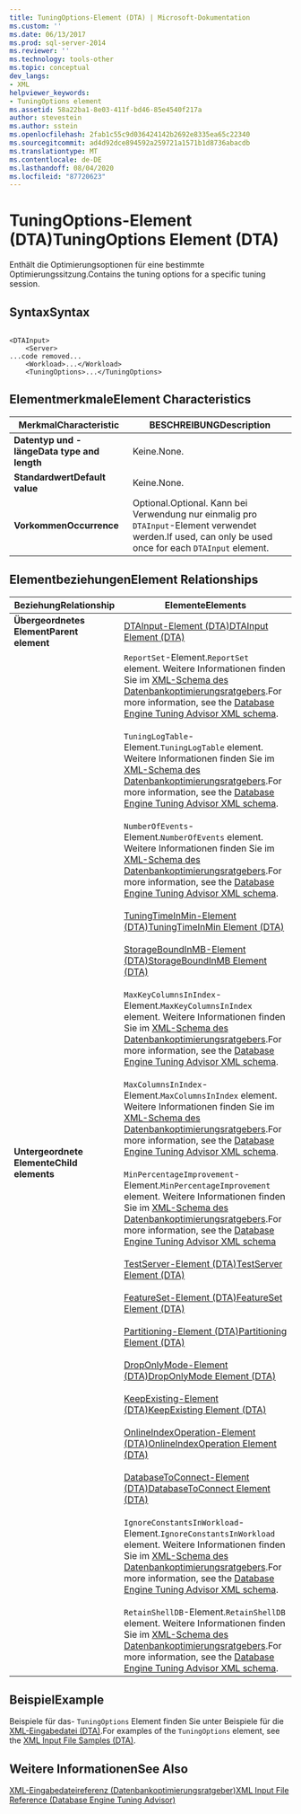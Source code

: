 ```yaml
---
title: TuningOptions-Element (DTA) | Microsoft-Dokumentation
ms.custom: ''
ms.date: 06/13/2017
ms.prod: sql-server-2014
ms.reviewer: ''
ms.technology: tools-other
ms.topic: conceptual
dev_langs:
- XML
helpviewer_keywords:
- TuningOptions element
ms.assetid: 58a22ba1-8e03-411f-bd46-85e4540f217a
author: stevestein
ms.author: sstein
ms.openlocfilehash: 2fab1c55c9d036424142b2692e8335ea65c22340
ms.sourcegitcommit: ad4d92dce894592a259721a1571b1d8736abacdb
ms.translationtype: MT
ms.contentlocale: de-DE
ms.lasthandoff: 08/04/2020
ms.locfileid: "87720623"
---
```

# <a name="tuningoptions-element-dta"></a><span data-ttu-id="087b0-102">TuningOptions-Element (DTA)</span><span class="sxs-lookup"><span data-stu-id="087b0-102">TuningOptions Element (DTA)</span></span>
  <span data-ttu-id="087b0-103">Enthält die Optimierungsoptionen für eine bestimmte Optimierungssitzung.</span><span class="sxs-lookup"><span data-stu-id="087b0-103">Contains the tuning options for a specific tuning session.</span></span>  
  
## <a name="syntax"></a><span data-ttu-id="087b0-104">Syntax</span><span class="sxs-lookup"><span data-stu-id="087b0-104">Syntax</span></span>  
  
```  
  
<DTAInput>  
    <Server>  
...code removed...  
    <Workload>...</Workload>  
    <TuningOptions>...</TuningOptions>  
```  
  
## <a name="element-characteristics"></a><span data-ttu-id="087b0-105">Elementmerkmale</span><span class="sxs-lookup"><span data-stu-id="087b0-105">Element Characteristics</span></span>  
  
|<span data-ttu-id="087b0-106">Merkmal</span><span class="sxs-lookup"><span data-stu-id="087b0-106">Characteristic</span></span>|<span data-ttu-id="087b0-107">BESCHREIBUNG</span><span class="sxs-lookup"><span data-stu-id="087b0-107">Description</span></span>|  
|--------------------|-----------------|  
|<span data-ttu-id="087b0-108">**Datentyp und -länge**</span><span class="sxs-lookup"><span data-stu-id="087b0-108">**Data type and length**</span></span>|<span data-ttu-id="087b0-109">Keine.</span><span class="sxs-lookup"><span data-stu-id="087b0-109">None.</span></span>|  
|<span data-ttu-id="087b0-110">**Standardwert**</span><span class="sxs-lookup"><span data-stu-id="087b0-110">**Default value**</span></span>|<span data-ttu-id="087b0-111">Keine.</span><span class="sxs-lookup"><span data-stu-id="087b0-111">None.</span></span>|  
|<span data-ttu-id="087b0-112">**Vorkommen**</span><span class="sxs-lookup"><span data-stu-id="087b0-112">**Occurrence**</span></span>|<span data-ttu-id="087b0-113">Optional.</span><span class="sxs-lookup"><span data-stu-id="087b0-113">Optional.</span></span> <span data-ttu-id="087b0-114">Kann bei Verwendung nur einmalig pro `DTAInput`-Element verwendet werden.</span><span class="sxs-lookup"><span data-stu-id="087b0-114">If used, can only be used once for each `DTAInput` element.</span></span>|  
  
## <a name="element-relationships"></a><span data-ttu-id="087b0-115">Elementbeziehungen</span><span class="sxs-lookup"><span data-stu-id="087b0-115">Element Relationships</span></span>  
  
|<span data-ttu-id="087b0-116">Beziehung</span><span class="sxs-lookup"><span data-stu-id="087b0-116">Relationship</span></span>|<span data-ttu-id="087b0-117">Elemente</span><span class="sxs-lookup"><span data-stu-id="087b0-117">Elements</span></span>|  
|------------------|--------------|  
|<span data-ttu-id="087b0-118">**Übergeordnetes Element**</span><span class="sxs-lookup"><span data-stu-id="087b0-118">**Parent element**</span></span>|[<span data-ttu-id="087b0-119">DTAInput-Element &#40;DTA&#41;</span><span class="sxs-lookup"><span data-stu-id="087b0-119">DTAInput Element &#40;DTA&#41;</span></span>](dtainput-element-dta.md)|  
|<span data-ttu-id="087b0-120">**Untergeordnete Elemente**</span><span class="sxs-lookup"><span data-stu-id="087b0-120">**Child elements**</span></span>|<span data-ttu-id="087b0-121">`ReportSet`-Element.</span><span class="sxs-lookup"><span data-stu-id="087b0-121">`ReportSet` element.</span></span> <span data-ttu-id="087b0-122">Weitere Informationen finden Sie im [XML-Schema des Datenbankoptimierungsratgebers](https://go.microsoft.com/fwlink/?linkid=43100).</span><span class="sxs-lookup"><span data-stu-id="087b0-122">For more information, see the [Database Engine Tuning Advisor XML schema](https://go.microsoft.com/fwlink/?linkid=43100).</span></span><br /><br /> <span data-ttu-id="087b0-123">`TuningLogTable`-Element.</span><span class="sxs-lookup"><span data-stu-id="087b0-123">`TuningLogTable` element.</span></span> <span data-ttu-id="087b0-124">Weitere Informationen finden Sie im [XML-Schema des Datenbankoptimierungsratgebers](https://go.microsoft.com/fwlink/?linkid=43100).</span><span class="sxs-lookup"><span data-stu-id="087b0-124">For more information, see the [Database Engine Tuning Advisor XML schema](https://go.microsoft.com/fwlink/?linkid=43100).</span></span><br /><br /> <span data-ttu-id="087b0-125">`NumberOfEvents`-Element.</span><span class="sxs-lookup"><span data-stu-id="087b0-125">`NumberOfEvents` element.</span></span> <span data-ttu-id="087b0-126">Weitere Informationen finden Sie im [XML-Schema des Datenbankoptimierungsratgebers](https://go.microsoft.com/fwlink/?linkid=43100).</span><span class="sxs-lookup"><span data-stu-id="087b0-126">For more information, see the [Database Engine Tuning Advisor XML schema](https://go.microsoft.com/fwlink/?linkid=43100).</span></span><br /><br /> [<span data-ttu-id="087b0-127">TuningTimeInMin-Element &#40;DTA&#41;</span><span class="sxs-lookup"><span data-stu-id="087b0-127">TuningTimeInMin Element &#40;DTA&#41;</span></span>](tuningtimeinmin-element-dta.md)<br /><br /> [<span data-ttu-id="087b0-128">StorageBoundInMB-Element &#40;DTA&#41;</span><span class="sxs-lookup"><span data-stu-id="087b0-128">StorageBoundInMB Element &#40;DTA&#41;</span></span>](storageboundinmb-element-dta.md)<br /><br /> <span data-ttu-id="087b0-129">`MaxKeyColumnsInIndex`-Element.</span><span class="sxs-lookup"><span data-stu-id="087b0-129">`MaxKeyColumnsInIndex` element.</span></span> <span data-ttu-id="087b0-130">Weitere Informationen finden Sie im [XML-Schema des Datenbankoptimierungsratgebers](https://go.microsoft.com/fwlink/?linkid=43100).</span><span class="sxs-lookup"><span data-stu-id="087b0-130">For more information, see the [Database Engine Tuning Advisor XML schema](https://go.microsoft.com/fwlink/?linkid=43100).</span></span><br /><br /> <span data-ttu-id="087b0-131">`MaxColumnsInIndex`-Element.</span><span class="sxs-lookup"><span data-stu-id="087b0-131">`MaxColumnsInIndex` element.</span></span> <span data-ttu-id="087b0-132">Weitere Informationen finden Sie im [XML-Schema des Datenbankoptimierungsratgebers](https://go.microsoft.com/fwlink/?linkid=43100).</span><span class="sxs-lookup"><span data-stu-id="087b0-132">For more information, see the [Database Engine Tuning Advisor XML schema](https://go.microsoft.com/fwlink/?linkid=43100).</span></span><br /><br /> <span data-ttu-id="087b0-133">`MinPercentageImprovement`-Element.</span><span class="sxs-lookup"><span data-stu-id="087b0-133">`MinPercentageImprovement` element.</span></span> <span data-ttu-id="087b0-134">Weitere Informationen finden Sie im [XML-Schema des Datenbankoptimierungsratgebers](https://go.microsoft.com/fwlink/?linkid=43100).</span><span class="sxs-lookup"><span data-stu-id="087b0-134">For more information, see the [Database Engine Tuning Advisor XML schema](https://go.microsoft.com/fwlink/?linkid=43100)</span></span><br /><br /> [<span data-ttu-id="087b0-135">TestServer-Element &#40;DTA&#41;</span><span class="sxs-lookup"><span data-stu-id="087b0-135">TestServer Element &#40;DTA&#41;</span></span>](server-element-dta.md)<br /><br /> [<span data-ttu-id="087b0-136">FeatureSet-Element &#40;DTA&#41;</span><span class="sxs-lookup"><span data-stu-id="087b0-136">FeatureSet Element &#40;DTA&#41;</span></span>](featureset-element-dta.md)<br /><br /> [<span data-ttu-id="087b0-137">Partitioning-Element &#40;DTA&#41;</span><span class="sxs-lookup"><span data-stu-id="087b0-137">Partitioning Element &#40;DTA&#41;</span></span>](partitioning-element-dta.md)<br /><br /> [<span data-ttu-id="087b0-138">DropOnlyMode-Element &#40;DTA&#41;</span><span class="sxs-lookup"><span data-stu-id="087b0-138">DropOnlyMode Element &#40;DTA&#41;</span></span>](droponlymode-element-dta.md)<br /><br /> [<span data-ttu-id="087b0-139">KeepExisting-Element &#40;DTA&#41;</span><span class="sxs-lookup"><span data-stu-id="087b0-139">KeepExisting Element &#40;DTA&#41;</span></span>](keepexisting-element-dta.md)<br /><br /> [<span data-ttu-id="087b0-140">OnlineIndexOperation-Element &#40;DTA&#41;</span><span class="sxs-lookup"><span data-stu-id="087b0-140">OnlineIndexOperation Element &#40;DTA&#41;</span></span>](onlineindexoperation-element-dta.md)<br /><br /> [<span data-ttu-id="087b0-141">DatabaseToConnect-Element &#40;DTA&#41;</span><span class="sxs-lookup"><span data-stu-id="087b0-141">DatabaseToConnect Element &#40;DTA&#41;</span></span>](databasetoconnect-element-dta.md)<br /><br /> <span data-ttu-id="087b0-142">`IgnoreConstantsInWorkload`-Element.</span><span class="sxs-lookup"><span data-stu-id="087b0-142">`IgnoreConstantsInWorkload` element.</span></span> <span data-ttu-id="087b0-143">Weitere Informationen finden Sie im [XML-Schema des Datenbankoptimierungsratgebers](https://go.microsoft.com/fwlink/?linkid=43100).</span><span class="sxs-lookup"><span data-stu-id="087b0-143">For more information, see the [Database Engine Tuning Advisor XML schema](https://go.microsoft.com/fwlink/?linkid=43100).</span></span><br /><br /> <span data-ttu-id="087b0-144">`RetainShellDB`-Element.</span><span class="sxs-lookup"><span data-stu-id="087b0-144">`RetainShellDB` element.</span></span> <span data-ttu-id="087b0-145">Weitere Informationen finden Sie im [XML-Schema des Datenbankoptimierungsratgebers](https://go.microsoft.com/fwlink/?linkid=43100).</span><span class="sxs-lookup"><span data-stu-id="087b0-145">For more information, see the [Database Engine Tuning Advisor XML schema](https://go.microsoft.com/fwlink/?linkid=43100).</span></span>|  
  
## <a name="example"></a><span data-ttu-id="087b0-146">Beispiel</span><span class="sxs-lookup"><span data-stu-id="087b0-146">Example</span></span>  
 <span data-ttu-id="087b0-147">Beispiele für das- `TuningOptions` Element finden Sie unter Beispiele für die [XML-Eingabedatei &#40;DTA&#41;](xml-input-file-samples-dta.md).</span><span class="sxs-lookup"><span data-stu-id="087b0-147">For examples of the `TuningOptions` element, see the [XML Input File Samples &#40;DTA&#41;](xml-input-file-samples-dta.md).</span></span>  
  
## <a name="see-also"></a><span data-ttu-id="087b0-148">Weitere Informationen</span><span class="sxs-lookup"><span data-stu-id="087b0-148">See Also</span></span>  
 [<span data-ttu-id="087b0-149">XML-Eingabedateireferenz &#40;Datenbankoptimierungsratgeber&#41;</span><span class="sxs-lookup"><span data-stu-id="087b0-149">XML Input File Reference &#40;Database Engine Tuning Advisor&#41;</span></span>](xml-input-file-reference-database-engine-tuning-advisor.md)  
  
  
